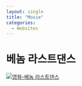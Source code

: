 ```yaml
---
layout: single
title: "Movie"
categories:
  - Websites
---
```


# 베놈 라스트댄스
[![영화-베놈 라스트댄스](https://search.pstatic.net/common?quality=75&direct=true&src=https%3A%2F%2Fmovie-phinf.pstatic.net%2F20241004_164%2F1728004299043UsL09_JPEG%2Fmovie_image.jpg)](https://tvwiki22.com/movie/19074)
